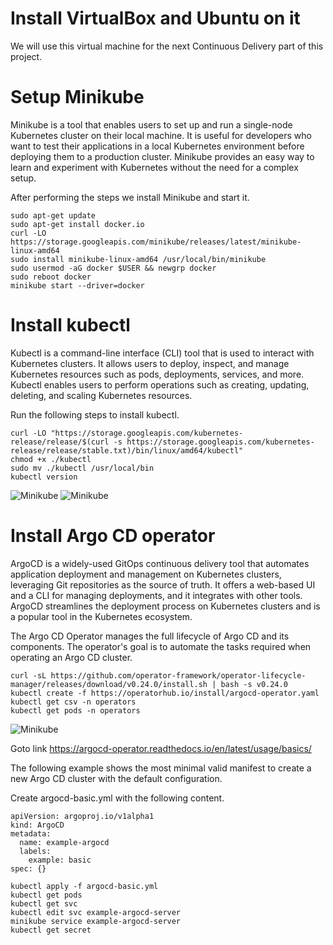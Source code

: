﻿# Install VirtualBox and Ubuntu on it

We will use this virtual machine for the next Continuous Delivery part of this project.

# Setup Minikube

Minikube is a tool that enables users to set up and run a single-node Kubernetes cluster on their local machine. It is useful for developers who want to test their applications in a local Kubernetes environment before deploying them to a production cluster. Minikube provides an easy way to learn and experiment with Kubernetes without the need for a complex setup.

After performing the steps we install Minikube and start it.
```
sudo apt-get update
sudo apt-get install docker.io
curl -LO https://storage.googleapis.com/minikube/releases/latest/minikube-linux-amd64
sudo install minikube-linux-amd64 /usr/local/bin/minikube
sudo usermod -aG docker $USER && newgrp docker
sudo reboot docker
minikube start --driver=docker
```
# Install kubectl

Kubectl is a command-line interface (CLI) tool that is used to interact with Kubernetes clusters. It allows users to deploy, inspect, and manage Kubernetes resources such as pods, deployments, services, and more. Kubectl enables users to perform operations such as creating, updating, deleting, and scaling Kubernetes resources.

Run the following steps to install kubectl.
```
curl -LO "https://storage.googleapis.com/kubernetes-release/release/$(curl -s https://storage.googleapis.com/kubernetes-release/release/stable.txt)/bin/linux/amd64/kubectl"
chmod +x ./kubectl
sudo mv ./kubectl /usr/local/bin
kubectl version
```
![Minikube](https://github.com/Edgar85/Jenkins-Zero-To-Hero/blob/main/minikube_1.avif)
![Minikube](https://github.com/Edgar85/Jenkins-Zero-To-Hero/blob/main/minikube_2.avif)

# Install Argo CD operator
ArgoCD is a widely-used GitOps continuous delivery tool that automates application deployment and management on Kubernetes clusters, leveraging Git repositories as the source of truth. It offers a web-based UI and a CLI for managing deployments, and it integrates with other tools. ArgoCD streamlines the deployment process on Kubernetes clusters and is a popular tool in the Kubernetes ecosystem.

The Argo CD Operator manages the full lifecycle of Argo CD and its components. The operator's goal is to automate the tasks required when operating an Argo CD cluster.
```
curl -sL https://github.com/operator-framework/operator-lifecycle-manager/releases/download/v0.24.0/install.sh | bash -s v0.24.0
kubectl create -f https://operatorhub.io/install/argocd-operator.yaml
kubectl get csv -n operators
kubectl get pods -n operators
```
![Minikube](https://github.com/Edgar85/Jenkins-Zero-To-Hero/blob/main/minikube_3.avif)

Goto link https://argocd-operator.readthedocs.io/en/latest/usage/basics/

The following example shows the most minimal valid manifest to create a new Argo CD cluster with the default configuration.

Create argocd-basic.yml with the following content.
```
apiVersion: argoproj.io/v1alpha1
kind: ArgoCD
metadata:
  name: example-argocd
  labels:
    example: basic
spec: {}
```
```
kubectl apply -f argocd-basic.yml
kubectl get pods
kubectl get svc
kubectl edit svc example-argocd-server
minikube service example-argocd-server
kubectl get secret
```
